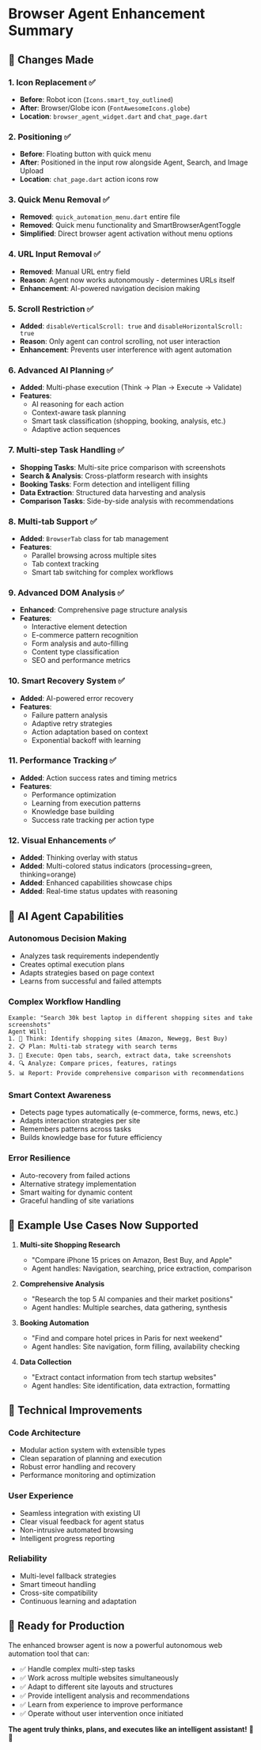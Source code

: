 # Browser Agent Enhancement Summary

## 🔄 Changes Made

### 1. **Icon Replacement** ✅
- **Before**: Robot icon (`Icons.smart_toy_outlined`)
- **After**: Browser/Globe icon (`FontAwesomeIcons.globe`)
- **Location**: `browser_agent_widget.dart` and `chat_page.dart`

### 2. **Positioning** ✅
- **Before**: Floating button with quick menu
- **After**: Positioned in the input row alongside Agent, Search, and Image Upload
- **Location**: `chat_page.dart` action icons row

### 3. **Quick Menu Removal** ✅
- **Removed**: `quick_automation_menu.dart` entire file
- **Removed**: Quick menu functionality and SmartBrowserAgentToggle
- **Simplified**: Direct browser agent activation without menu options

### 4. **URL Input Removal** ✅
- **Removed**: Manual URL entry field
- **Reason**: Agent now works autonomously - determines URLs itself
- **Enhancement**: AI-powered navigation decision making

### 5. **Scroll Restriction** ✅
- **Added**: `disableVerticalScroll: true` and `disableHorizontalScroll: true`
- **Reason**: Only agent can control scrolling, not user interaction
- **Enhancement**: Prevents user interference with agent automation

### 6. **Advanced AI Planning** ✅
- **Added**: Multi-phase execution (Think → Plan → Execute → Validate)
- **Features**:
  - AI reasoning for each action
  - Context-aware task planning
  - Smart task classification (shopping, booking, analysis, etc.)
  - Adaptive action sequences

### 7. **Multi-step Task Handling** ✅
- **Shopping Tasks**: Multi-site price comparison with screenshots
- **Search & Analysis**: Cross-platform research with insights
- **Booking Tasks**: Form detection and intelligent filling
- **Data Extraction**: Structured data harvesting and analysis
- **Comparison Tasks**: Side-by-side analysis with recommendations

### 8. **Multi-tab Support** ✅
- **Added**: `BrowserTab` class for tab management
- **Features**:
  - Parallel browsing across multiple sites
  - Tab context tracking
  - Smart tab switching for complex workflows

### 9. **Advanced DOM Analysis** ✅
- **Enhanced**: Comprehensive page structure analysis
- **Features**:
  - Interactive element detection
  - E-commerce pattern recognition
  - Form analysis and auto-filling
  - Content type classification
  - SEO and performance metrics

### 10. **Smart Recovery System** ✅
- **Added**: AI-powered error recovery
- **Features**:
  - Failure pattern analysis
  - Adaptive retry strategies
  - Action adaptation based on context
  - Exponential backoff with learning

### 11. **Performance Tracking** ✅
- **Added**: Action success rates and timing metrics
- **Features**:
  - Performance optimization
  - Learning from execution patterns
  - Knowledge base building
  - Success rate tracking per action type

### 12. **Visual Enhancements** ✅
- **Added**: Thinking overlay with status
- **Added**: Multi-colored status indicators (processing=green, thinking=orange)
- **Added**: Enhanced capabilities showcase chips
- **Added**: Real-time status updates with reasoning

## 🧠 AI Agent Capabilities

### **Autonomous Decision Making**
- Analyzes task requirements independently
- Creates optimal execution plans
- Adapts strategies based on page context
- Learns from successful and failed attempts

### **Complex Workflow Handling**
```
Example: "Search 30k best laptop in different shopping sites and take screenshots"
Agent Will:
1. 🧠 Think: Identify shopping sites (Amazon, Newegg, Best Buy)
2. 📋 Plan: Multi-tab strategy with search terms
3. 🚀 Execute: Open tabs, search, extract data, take screenshots
4. 🔍 Analyze: Compare prices, features, ratings
5. 📊 Report: Provide comprehensive comparison with recommendations
```

### **Smart Context Awareness**
- Detects page types automatically (e-commerce, forms, news, etc.)
- Adapts interaction strategies per site
- Remembers patterns across tasks
- Builds knowledge base for future efficiency

### **Error Resilience**
- Auto-recovery from failed actions
- Alternative strategy implementation
- Smart waiting for dynamic content
- Graceful handling of site variations

## 🎯 Example Use Cases Now Supported

1. **Multi-site Shopping Research**
   - "Compare iPhone 15 prices on Amazon, Best Buy, and Apple"
   - Agent handles: Navigation, searching, price extraction, comparison

2. **Comprehensive Analysis**
   - "Research the top 5 AI companies and their market positions"
   - Agent handles: Multiple searches, data gathering, synthesis

3. **Booking Automation**
   - "Find and compare hotel prices in Paris for next weekend"
   - Agent handles: Site navigation, form filling, availability checking

4. **Data Collection**
   - "Extract contact information from tech startup websites"
   - Agent handles: Site identification, data extraction, formatting

## 🔧 Technical Improvements

### **Code Architecture**
- Modular action system with extensible types
- Clean separation of planning and execution
- Robust error handling and recovery
- Performance monitoring and optimization

### **User Experience**
- Seamless integration with existing UI
- Clear visual feedback for agent status
- Non-intrusive automated browsing
- Intelligent progress reporting

### **Reliability**
- Multi-level fallback strategies
- Smart timeout handling
- Cross-site compatibility
- Continuous learning and adaptation

## 🚀 Ready for Production

The enhanced browser agent is now a powerful autonomous web automation tool that can:
- ✅ Handle complex multi-step tasks
- ✅ Work across multiple websites simultaneously
- ✅ Adapt to different site layouts and structures
- ✅ Provide intelligent analysis and recommendations
- ✅ Learn from experience to improve performance
- ✅ Operate without user intervention once initiated

**The agent truly thinks, plans, and executes like an intelligent assistant!** 🤖✨